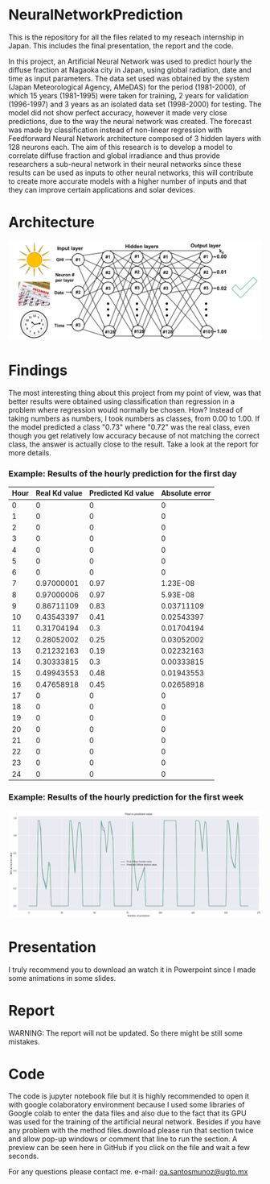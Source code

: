 # NeuralNetworkPrediction
This is the repository for all the files related to my reseach internship in Japan. This includes the final presentation, the report and the code.

In this project, an Artificial Neural Network was used to predict hourly the diffuse fraction at Nagaoka city in Japan, using global radiation, date and time as input parameters. The data set used was obtained by the system (Japan Meteorological Agency, AMeDAS) for the period (1981-2000), of which 15 years (1981-1995) were taken for training, 2 years for validation (1996-1997) and 3 years as an isolated data set (1998-2000) for testing. The model did not show perfect accuracy, however it made very close predictions, due to the way the neural network was created. The forecast was made by classification instead of non-linear regression with Feedforward Neural Network architecture composed of 3 hidden layers with 128 neurons each. The aim of this research is to develop a model to correlate diffuse fraction and global irradiance and thus provide researchers a sub-neural network in their neural networks since these results can be used as inputs to other neural networks, this will contribute to create more accurate models with a higher number of inputs and that they can improve certain applications and solar devices.

# Architecture

![](static/img/ANN%20Architecture.png)

# Findings

The most interesting thing about this project from my point of view, was that better results were obtained using classification than regression in a problem where regression would normally be chosen. How? Instead of taking numbers as numbers, I took numbers as classes, from 0.00 to 1.00.
If the model predicted a class "0.73" where "0.72" was the real class, even though you get relatively low accuracy because of not matching the correct class, the answer is actually close to the result. Take a look at the report for more details.

### Example: Results of the hourly prediction for the first **day**

| Hour | Real Kd value | Predicted Kd value | Absolute error |
| ---- | ------------- | ------------------ | -------------- |
| 0    | 0             | 0                  | 0              |
| 1    | 0             | 0                  | 0              |
| 2    | 0             | 0                  | 0              |
| 3    | 0             | 0                  | 0              |
| 4    | 0             | 0                  | 0              |
| 5    | 0             | 0                  | 0              |
| 6    | 0             | 0                  | 0              |
| 7    | 0.97000001    | 0.97               | 1.23E-08       |
| 8    | 0.97000006    | 0.97               | 5.93E-08       |
| 9    | 0.86711109    | 0.83               | 0.03711109     |
| 10   | 0.43543397    | 0.41               | 0.02543397     |
| 11   | 0.31704194    | 0.3                | 0.01704194     |
| 12   | 0.28052002    | 0.25               | 0.03052002     |
| 13   | 0.21232163    | 0.19               | 0.02232163     |
| 14   | 0.30333815    | 0.3                | 0.00333815     |
| 15   | 0.49943553    | 0.48               | 0.01943553     |
| 16   | 0.47658918    | 0.45               | 0.02658918     |
| 17   | 0             | 0                  | 0              |
| 18   | 0             | 0                  | 0              |
| 19   | 0             | 0                  | 0              |
| 20   | 0             | 0                  | 0              |
| 21   | 0             | 0                  | 0              |
| 22   | 0             | 0                  | 0              |
| 23   | 0             | 0                  | 0              |
| 24   | 0             | 0                  | 0              |

### Example: Results of the hourly prediction for the first **week**

![Predictions with Test Data for the first week](static/img/PredictWithTest.jpg)

# Presentation
I truly recommend you to download an watch it in Powerpoint since I made some animations in some slides.

# Report
WARNING: The report will not be updated. So there might be still some mistakes.

# Code
The code is jupyter notebook file but it is highly recommended to open it with google colaboratory environment because I used some libraries of Google colab to enter the data files and also due to the fact that its GPU was used for the training of the artificial neural network.
Besides if you have any problem with the method files.download please run that section twice and allow pop-up windows or comment that line to run the section.
A preview can be seen here in GitHub if you click on the file and wait a few seconds.

For any questions please contact me.
e-mail: oa.santosmunoz@ugto.mx


